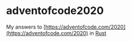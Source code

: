 # adventofcode2020

My answers to [https://adventofcode.com/2020](https://adventofcode.com/2020) in [Rust](https://www.rust-lang.org/)
